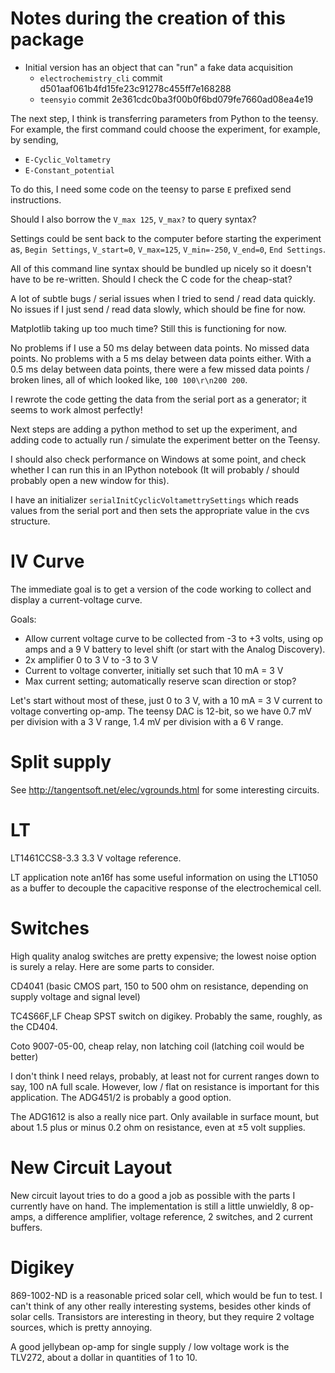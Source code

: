 # Notes during the creation of this package

- Initial version has an object that can "run" a fake data acquisition
    - `electrochemistry_cli` commit d501aaf061b4fd15fe23c91278c455ff7e168288
    - `teensyio` commit 2e361cdc0ba3f00b0f6bd079fe7660ad08ea4e19

The next step, I think is transferring parameters from Python to the teensy. For example, the first command could choose the experiment, for example, by sending,

- `E-Cyclic_Voltametry`
- `E-Constant_potential`

To do this, I need some code on the teensy to parse `E` prefixed send instructions.

Should I also borrow the `V_max 125`, `V_max?` to query syntax?

Settings could be sent back to the computer before starting the experiment as, `Begin Settings`, `V_start=0`, `V_max=125`, `V_min=-250`, `V_end=0`, `End Settings`.

All of this command line syntax should be bundled up nicely so it doesn't have to be re-written. Should I check the C code for the cheap-stat?

A lot of subtle bugs / serial issues when I tried to send / read data quickly. No issues if I just send / read data slowly, which should be fine for now.

Matplotlib taking up too much time? Still this is functioning for now.

No problems if I use a 50 ms delay between data points. No missed data points. No problems with a 5 ms delay between data points either. With a 0.5 ms delay between data points, there were a few missed data points / broken lines, all of which looked like, `100 100\r\n200 200`.

I rewrote the code getting the data from the serial port as a generator; it seems to work almost perfectly!

Next steps are adding a python method to set up the experiment, and adding code to actually run / simulate the experiment better on the Teensy.

I should also check performance on Windows at some point, and check whether I can run this in an IPython notebook (It will probably / should probably open a new window for this).

I have an initializer `serialInitCyclicVoltamettrySettings` which reads values from the serial port and then sets the appropriate value in the cvs structure.

IV Curve
========

The immediate goal is to get a version of the code working to collect and display a current-voltage curve.

Goals:

- Allow current voltage curve to be collected from -3 to +3 volts, using op amps and a 9 V battery to level shift (or start with the Analog Discovery).
- 2x amplifier 0 to 3 V to -3 to 3 V
- Current to voltage converter, initially set such that 10 mA = 3 V
- Max current setting; automatically reserve scan direction or stop?

Let's start without most of these, just 0 to 3 V, with a 10 mA = 3 V current to voltage converting op-amp. The teensy DAC is 12-bit, so we have 0.7 mV per division with a 3 V range, 1.4 mV per division with a 6 V range.

Split supply
============

See http://tangentsoft.net/elec/vgrounds.html for some interesting circuits.

LT
==

LT1461CCS8-3.3 3.3 V voltage reference.

LT application note an16f has some useful information on using the LT1050 as a buffer to decouple the capacitive response of the electrochemical cell.

Switches
========

High quality analog switches are pretty expensive; the lowest noise option is surely a relay. Here are some parts to consider.

CD4041 (basic CMOS part, 150 to 500 ohm on resistance, depending on supply voltage and signal level)

TC4S66F,LF Cheap SPST switch on digikey. Probably the same, roughly, as the CD404.

Coto 9007-05-00, cheap relay, non latching coil (latching coil would be better)

I don't think I need relays, probably, at least not for current ranges down to say, 100 nA full scale. However, low / flat on resistance is important for this application. The ADG451/2 is probably a good option.

The ADG1612 is also a really nice part. Only available in surface mount, but about 1.5 plus or minus 0.2 ohm on resistance, even at ±5 volt supplies.

New Circuit Layout
==================

New circuit layout tries to do a good a job as possible with the parts I currently have on hand. The implementation is still a little unwieldly, 8 op-amps, a difference amplifier, voltage reference, 2 switches, and 2 current buffers.

Digikey
=======

869-1002-ND is a reasonable priced solar cell, which would be fun to test. I can't think of any other really interesting systems, besides other kinds of solar cells. Transistors are interesting in theory, but they require 2 voltage sources, which is pretty annoying.

A good jellybean op-amp for single supply / low voltage work is the TLV272, about a dollar in quantities of 1 to 10.
